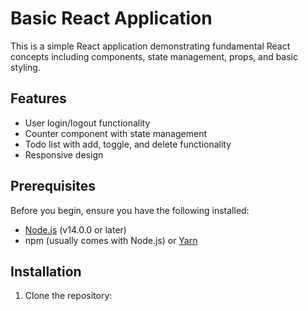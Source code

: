# Basic React Application

This is a simple React application demonstrating fundamental React concepts including components, state management, props, and basic styling.

## Features

- User login/logout functionality
- Counter component with state management
- Todo list with add, toggle, and delete functionality
- Responsive design

## Prerequisites

Before you begin, ensure you have the following installed:
- [Node.js](https://nodejs.org/) (v14.0.0 or later)
- npm (usually comes with Node.js) or [Yarn](https://yarnpkg.com/)

## Installation

1. Clone the repository: